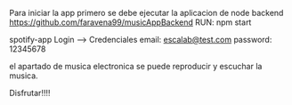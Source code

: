 Para iniciar la app primero se debe ejecutar la aplicacion de node backend
https://github.com/faravena99/musicAppBackend 
RUN: npm start

spotify-app
Login --> Credenciales 
email: escalab@test.com
password: 12345678

el apartado de musica electronica se puede reproducir y escuchar la musica.

Disfrutar!!!!
